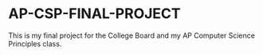 # AP-CSP-FINAL-PROJECT
This is my final project for the College Board and my AP Computer Science Principles class.
